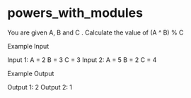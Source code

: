 # powers_with_modules

You are given A, B and C .
Calculate the value of (A ^ B) % C

Example Input

Input 1:
A = 2 B = 3 C = 3
Input 2:
A = 5 B = 2 C = 4


Example Output

Output 1: 2
Output 2: 1

